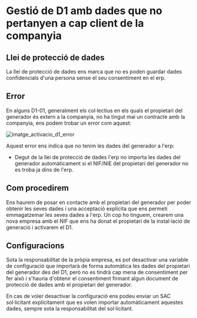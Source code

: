 # Gestió de D1 amb dades que no pertanyen a cap client de la companyia

## Llei de protecció de dades

La llei de protecció de dades ens marca que no es poden guardar dades confidencials d'una persona sense el seu consentiment en el erp.

## Error

En alguns D1-01, generalment els col·lectius en els quals el propietari del generador és extern a la companyia, no ha tingut mai un contracte amb la companyia, ens podem trobar un error com aquest:

![imatge_activacio_d1_error]

Aquest error ens indica que no tenim les dades del generador a l'erp:

- Degut de la llei de protecció de dades l'erp no importa les dades del generador automàticament si el NIF/NIE del propietari del generador no es troba ja dins de l'erp.

## Com procedirem

Ens haurem de posar en contacte amb el propietari del generador per poder obtenir les seves dades i una acceptació explicita que ens permeti emmagatzemar les seves dades a l'erp. Un cop ho tinguem, crearem una nova empresa amb el NIF que ens ha donat el propietari de la instal·lació de generació i activarem el D1.

## Configuracions

Sota la responsabilitat de la pròpia empresa, es pot desactivar una variable de configuració que importarà de forma automàtica les dades del propietari del generador des del D1, però no es tindrà cap mena de consentiment per fer això i s'hauria d'obtenir el consentiment firmant algun document de protecció de dades amb el propietari del generador.

En cas de voler desactivar la configuració ens podeu enviar un SAC sol·licitant explícitament que es volen importar automàticament aquestes dades, sempre sota la responsabilitat del sol·licitant.

[imatge_activacio_d1_error]: /clients/gestio_de_d1_amb_dades_que_no_pertanyen_a_la_companyia/images/error_activacio_d1.png
